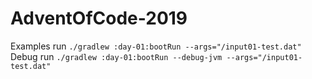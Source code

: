 # AdventOfCode-2019

Examples run `./gradlew :day-01:bootRun --args="/input01-test.dat"`
Debug run `./gradlew :day-01:bootRun --debug-jvm --args="/input01-test.dat"` 
